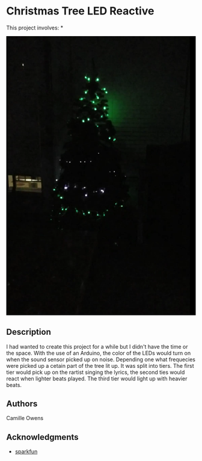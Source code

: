 # Christmas Tree LED Reactive

This project involves:
* 

![alt text](images/xmas-tree.png)


## Description

I had wanted to create this project for a while but I didn't have the time or the space. 
With the use of an Arduino, the color of the LEDs would turn on when the sound sensor picked up on noise. 
Depending one what frequecies were picked up a cetain part of the tree lit up. It was split into tiers. 
The first tier would pick up on the rartist singing the lyrics, the second ties would react when lighter beats played. 
The third tier would light up with heavier beats.

[comment]: <> (## Getting Started)

[comment]: <> (### Dependencies)

[comment]: <> (* Describe any prerequisites, libraries, OS version, etc., needed before installing program.)

[comment]: <> (* ex. Windows 10)

[comment]: <> (### Installing)

[comment]: <> (* How/where to download your program)

[comment]: <> (* Any modifications needed to be made to files/folders)

[comment]: <> (### Executing program)

[comment]: <> (* How to run the program)

[comment]: <> (* Step-by-step bullets)

[comment]: <> (```)

[comment]: <> (code blocks for commands)

[comment]: <> (```)

## Authors

Camille Owens

[comment]: <> (## Version History)

[comment]: <> (* 0.2)

[comment]: <> (    * Various bug fixes and optimizations)

[comment]: <> (    * See [commit change]&#40;&#41; or See [release history]&#40;&#41;)

[comment]: <> (* 0.1)

[comment]: <> (    * Initial Release)

## Acknowledgments

[comment]: <> (Inspiration, code snippets, etc.)
* [sparkfun](https://www.sparkfun.com/)

